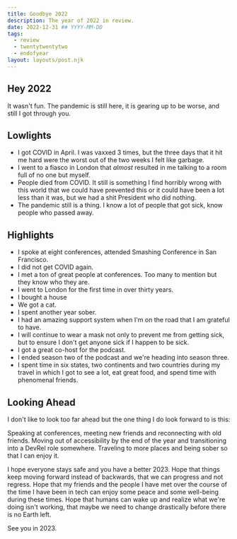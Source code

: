 ```yaml
---
title: Goodbye 2022
description: The year of 2022 in review.
date: 2022-12-31 ## YYYY-MM-DD
tags:
  - review
  - twentytwentytwo
  - endofyear
layout: layouts/post.njk
---
```


## Hey 2022

It wasn't fun. The pandemic is still here, it is gearing up to be worse, and still I got through you.

## Lowlights

- I got COVID in April. I was vaxxed 3 times, but the three days that it hit me hard were the worst out of the two weeks I felt like garbage.
- I went to a fiasco in London that _almost_ resulted in me talking to a room full of no one but myself.
- People died from COVID. It still is something I find horribly wrong with this world that we could have prevented this or it could have been a lot less than it was, but we had a shit President who did nothing.
- The pandemic still is a thing. I know a lot of people that got sick, know people who passed away.

## Highlights

- I spoke at eight conferences, attended Smashing Conference in San Francisco.
- I did not get COVID again.
- I met a ton of great people at conferences. Too many to mention but they know who they are.
- I went to London for the first time in over thirty years.
- I bought a house
- We got a cat.
- I spent another year sober.
- I had an amazing support system when I'm on the road that I am grateful to have.
- I will continue to wear a mask not only to prevent me from getting sick, but to ensure I don't get anyone sick if I happen to be sick.
- I got a great co-host for the podcast.
- I ended season two of the podcast and we're heading into season three.
- I spent time in six states, two continents and two countries during my travel in which I got to see a lot, eat great food, and spend time with phenomenal friends.

## Looking Ahead

I don't like to look too far ahead but the one thing I do look forward to is this:

Speaking at conferences, meeting new friends and reconnecting with old friends. Moving out of accessibility by the end of the year and transitioning into a DevRel role somewhere. Traveling to more places and being sober so that I can enjoy it.

I hope everyone stays safe and you have a better 2023. Hope that things keep moving forward instead of backwards, that we can progress and not regress. Hope that my friends and the people I have met over the course of the time I have been in tech can enjoy some peace and some well-being during these times. Hope that humans can wake up and realize what we're doing isn't working, that maybe we need to change drastically before there is no Earth left.

See you in 2023.

